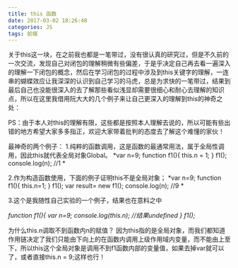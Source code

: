 ```yaml
---
title: this 函数
date: 2017-03-02 18:26:48
categories: JS
tags: 前端
---
```


关于this这一块，在之前我也都是一笔带过，没有很认真的研究过，但是不久前的一次交流，发现自己对闭包的理解稍微有些偏差，于是乎决定自己再去看一遍深入的理解一下闭包的概念，然后在学习闭包的过程中涉及到this关键字的理解，一连串的蝴蝶效应让我深深的认识到自己学习的马虎，总是为求快的一笔带过，结果到最后自己也没能很深入的去了解那些看似浅显却需要很细心和耐心去理解的知识点，所以在这里我借用阮大大的几个例子来让自己更深入的理解到this的神奇之处：

PS：由于本人对this的理解有限，这些都是按照本人理解去说的，所以可能有些出错的地方希望大家多多指正，欢迎大家带着批判的态度去了解这个难懂的家伙！

最神奇的两个例子：
1.纯粹的函数调用，这是函数的最通常用法，属于全局性调用，因此this就代表全局对象Global。
*var n=9;
function f1(){
    this.n = 1;
}
f1();
console.log(n);  //1 *

2.作为构造函数使用，下面的例子证明this不是全局对象；
*var n=9;
function f1(){
    this.n=1;
}
f1();
var result= new f1();
console.log(n);    //9
*

3.这个是我随性自己实验的一个例子，结果也在意料之中

*function f1(){
    var n=9;
    console.log(this.n);  //结果undefined
}
f1();*

为什么this.n调取不到函数内n的赋值？
因为this指的是全局对象，而我们都知道作用链决定了我们只能由下向上的在函数内调用上级作用域内变量，而不能由上至下，所以this这个全局对象是调用不到f1函数内部的变量值，如果去掉var就可以了，或者直接this.n = 9;这样也行！